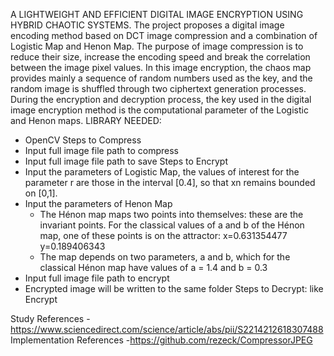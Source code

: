A LIGHTWEIGHT AND EFFICIENT DIGITAL IMAGE ENCRYPTION USING HYBRID CHAOTIC SYSTEMS.
The project proposes a digital image encoding method based on DCT image compression and a combination of Logistic Map and Henon Map. The purpose of image compression is to reduce their size, increase the encoding speed and break the correlation between the image pixel values.  In this image encryption, the chaos map provides mainly a sequence of random numbers used as the key, and the random image is shuffled through two ciphertext generation processes. During the encryption and decryption process, the key used in the digital image encryption method is the computational parameter of the Logistic and Henon maps.
LIBRARY NEEDED:
- OpenCV
Steps to Compress
- Input full image file path to compress
- Input full image file path to save
Steps to Encrypt
- Input the parameters of Logistic Map, the values of interest for the parameter r  are those in the interval [0.4], so that xn remains bounded on [0,1].
- Input the parameters of Henon Map
	+ The Hénon map maps two points into themselves: these are the invariant points. For the classical values of a and b of the Hénon map, one of these points is on the attractor:
		x=0.631354477
		y=0.189406343
	+ The map depends on two parameters, a and b, which for the classical Hénon map have values of a = 1.4 and b = 0.3
- Input full image file path to encrypt
- Encrypted image will be written to the same folder
Steps to Decrypt: like Encrypt

Study References
-https://www.sciencedirect.com/science/article/abs/pii/S2214212618307488
Implementation References
-https://github.com/rezeck/CompressorJPEG
